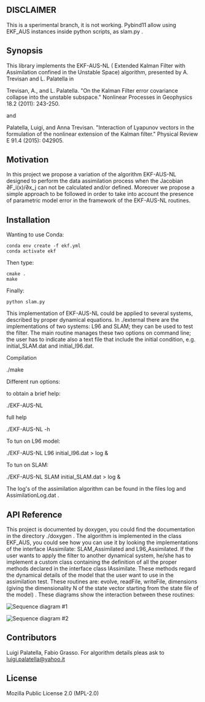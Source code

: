 ## DISCLAIMER

This is a sperimental branch, it is not working.
Pybind11 allow using EKF_AUS instances inside python scripts, as slam.py .


## Synopsis

This library implements the EKF-AUS-NL ( Extended Kalman Filter with Assimilation confined in the Unstable Space) algorithm, presented by A. Trevisan and L. Palatella in

Trevisan, A., and L. Palatella. "On the Kalman Filter error covariance collapse into the unstable subspace." Nonlinear Processes in Geophysics 18.2 (2011): 243-250.

and

Palatella, Luigi, and Anna Trevisan. "Interaction of Lyapunov vectors in the formulation of the nonlinear extension of the Kalman filter." Physical Review E 91.4 (2015): 042905.

## Motivation

In this project we propose a variation of the algorithm EKF-AUS-NL designed to perform the data assimilation process when the Jacobian ∂F_i(x)/∂x_j can not be calculated and/or defined. Moreover we propose a simple approach to be followed in order to take into account the presence of parametric model error in the framework of the EKF-AUS-NL routines.

## Installation

Wanting to use Conda:
```
conda env create -f ekf.yml
conda activate ekf
```

Then type:
```
cmake .
make
```

Finally:
```
python slam.py
```








This implementation of EKF-AUS-NL could be applied to several systems, described by proper dynamical equations. In ./external there are the implementations of two systems: L96 and SLAM; they can be used to test the filter. The main routine manages these two options on command line; the user has to indicate also a text file that include the initial condition, e.g. initial_SLAM.dat and initial_l96.dat.

Compilation

./make

Different run options:

to obtain a brief help:

./EKF-AUS-NL

full help

./EKF-AUS-NL -h

To tun on L96 model:

./EKF-AUS-NL L96 initial_l96.dat > log &

To tun on SLAM:

./EKF-AUS-NL SLAM initial_SLAM.dat > log &


The log's of the assimilation algorithm can be found in the files log and AssimilationLog.dat .


## API Reference

This project is documented by doxygen, you could find the documentation in the directory ./doxygen .
The algorithm is implemented in the class EKF_AUS, you could see how you can use it by looking the implementations of the interface IAssimilate: SLAM_Assimilated and L96_Assimilated.
If the user wants to apply the filter to another dynamical system,
he/she has to implement a custom class containing the definition of all the proper methods declared in the interface class IAssimilate. These methods regard the dynamical details of the model that the user want to use in the assimilation test. These routines are: evolve, readFile, writeFile, dimensions (giving the dimensionality N of the state vector starting from the state file of the model) .
These diagrams show the interaction between these routines:

![Sequence diagram #1](sequence-dia-1.png "Sequence Diagram #1")

![Sequence diagram #2](sequence-dia-2.png "Sequence Diagram #2")


## Contributors

Luigi Palatella, Fabio Grasso. For algorithm details pleas ask to luigi.palatella@yahoo.it

## License

Mozilla Public License 2.0 (MPL-2.0)

